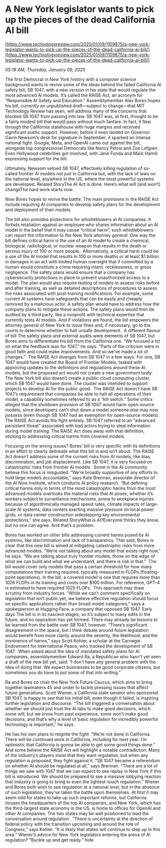 # A New York legislator wants to pick up the pieces of the dead California AI bill

[https://www.technologyreview.com/2025/01/09/1109875/a-new-york-legislator-wants-to-pick-up-the-pieces-of-the-dead-california-ai-bill/](https://www.technologyreview.com/2025/01/09/1109875/a-new-york-legislator-wants-to-pick-up-the-pieces-of-the-dead-california-ai-bill/)

*05:19 AM, Thursday, January 09, 2025*

The first Democrat in New York history with a computer science background wants to revive some of the ideas behind the failed California AI safety bill, SB 1047, with a new version in his state that would regulate the most advanced AI models. It’s called the RAISE Act, an acronym for “Responsible AI Safety and Education.” Assemblymember Alex Bores hopes his bill, currently an unpublished draft—subject to change—that MIT Technology Review has seen, will address many of the concerns that blocked SB 1047 from passing into law.  SB 1047 was, at first, thought to be a fairly modest bill that would pass without much fanfare. In fact, it flew through the California statehouse with huge margins and received significant public support. However, before it even landed on Governor Gavin Newsom’s desk for signature in September, it sparked an intense national fight. Google, Meta, and OpenAI came out against the bill, alongside top congressional Democrats like Nancy Pelosi and Zoe Lofgren. Even Hollywood celebrities got involved, with Jane Fonda and Mark Hamill expressing support for the bill.

Ultimately, Newsom vetoed SB 1047, effectively killing regulation of so-called frontier AI models not just in California but, with the lack of laws on the national level, anywhere in the US, where the most powerful systems are developed. Related StoryThe AI Act is done. Here’s what will (and won’t) changeThe hard work starts now.

Now Bores hopes to revive the battle. The main provisions in the RAISE Act include requiring AI companies to develop safety plans for the development and deployment of their models.

The bill also provides protections for whistleblowers at AI companies. It forbids retaliation against an employee who shares information about an AI model in the belief that it may cause “critical harm”; such whistleblowers can report the information to the New York attorney general. One way the bill defines critical harm is the use of an AI model to create a chemical, biological, radiological, or nuclear weapon that results in the death or serious injury of 100 or more people.  Alternatively, a critical harm could be a use of the AI model that results in 100 or more deaths or at least $1 billion in damages in an act with limited human oversight that if committed by a human would constitute a crime requiring intent, recklessness, or gross negligence. The safety plans would ensure that a company has cybersecurity protections in place to prevent unauthorized access to a model. The plan would also require testing of models to assess risks before and after training, as well as detailed descriptions of procedures to assess the risks associated with post-training modifications. For example, some current AI systems have safeguards that can be easily and cheaply removed by a malicious actor. A safety plan would have to address how the company plans to mitigate these actions. The safety plans would then be audited by a third party, like a nonprofit with technical expertise that currently tests AI models. And if violations are found, the bill empowers the attorney general of New York to issue fines and, if necessary, go to the courts to determine whether to halt unsafe development.   A different flavour of bill The safety plans and external audits were elements of SB 1047, but Bores aims to differentiate his bill from the California one. “We focused a lot on what the feedback was for 1047,” he says. “Parts of the criticism were in good faith and could make improvements. And so we've made a lot of changes.”  The RAISE Act diverges from SB 1047 in a few ways. For one, SB 1047 would have created the Board of Frontier Models, tasked with approving updates to the definitions and regulations around these AI models, but the proposed act would not create a new government body. The New York bill also doesn’t create a public cloud computing cluster, which SB 1047 would have done. The cluster was intended to support projects to develop AI for the public good.  The RAISE Act doesn’t have SB 1047’s requirement that companies be able to halt all operations of their model, a capability sometimes referred to as a “kill switch.” Some critics alleged that the shutdown provision of SB 1047 would harm open-source models, since developers can’t shut down a model someone else may now possess (even though SB 1047 had an exemption for open-source models).  The RAISE Act avoids the fight entirely. SB 1047 referred to an “advanced persistent threat” associated with bad actors trying to steal information during model training. The RAISE Act does away with that definition, sticking to addressing critical harms from covered models.

Focusing on the wrong issues? Bores’ bill is very specific with its definitions in an effort to clearly delineate what this bill is and isn’t about. The RAISE Act doesn’t address some of the current risks from AI models, like bias, discrimination, and job displacement. Like SB 1047, it is very focused on catastrophic risks from frontier AI models.  Some in the AI community believe this focus is misguided. “We’re broadly supportive of any efforts to hold large models accountable,” says Kate Brennan, associate director of the AI Now Institute, which conducts AI policy research.  “But defining critical harms only in terms of the most catastrophic harms from the most advanced models overlooks the material risks that AI poses, whether it’s workers subject to surveillance mechanisms, prone to workplace injuries because of algorithmically managed speed rates, climate impacts of large-scale AI systems, data centers exerting massive pressure on local power grids, or data center construction sidestepping key environmental protections," she says. Related StoryWhat is AI?Everyone thinks they know, but no one can agree. And that’s a problem.

Bores has worked on other bills addressing current harms posed by AI systems, like discrimination and lack of transparency. That said, Bores is clear that this new bill is aimed at mitigating catastrophic risks from more advanced models. “We’re not talking about any model that exists right now,” he says. “We are talking about truly frontier models, those on the edge of what we can build and what we understand, and there is risk in that.”   The bill would cover only models that pass a certain threshold for how many computations their training required, typically measured in FLOPs (floating-point operations). In the bill, a covered model is one that requires more than 1026 FLOPs in its training and costs over $100 million. For reference, GPT-4 is estimated to have required 1025 FLOPs.  This approach may draw scrutiny from industry forces. “While we can’t comment specifically on legislation that isn’t public yet, we believe effective regulation should focus on specific applications rather than broad model categories,” says a spokesperson at Hugging Face, a company that opposed SB 1047. Early days The bill is in its nascent stages, so it’s subject to many edits in the future, and no opposition has yet formed. There may already be lessons to be learned from the battle over SB 1047, however. “There’s significant disagreement in the space, but I think debate around future legislation would benefit from more clarity around the severity, the likelihood, and the imminence of harms,” says Scott Kohler, a scholar at the Carnegie Endowment for International Peace, who tracked the development of SB 1047.  When asked about the idea of mandated safety plans for AI companies, assemblymember Edward Ra, a Republican who hasn't yet seen a draft of the new bill yet, said: “I don’t have any general problem with the idea of doing that. We expect businesses to be good corporate citizens, but sometimes you do have to put some of that into writing.”

Ra and Bores co chair the New York Future Caucus, which aims to bring together lawmakers 45 and under to tackle pressing issues that affect future generations. Scott Wiener, a California state senator who sponsored SB 1047, is happy to see that his initial bill, even though it failed, is inspiring further legislation and discourse. “The bill triggered a conversation about whether we should just trust the AI labs to make good decisions, which some will, but we know from past experience, some won’t make good decisions, and that’s why a level of basic regulation for incredibly powerful technology is important,” he says.

He has his own plans to reignite the fight: “We’re not done in California. There will be continued work in California, including for next year. I’m optimistic that California is gonna be able to get some good things done.” And some believe the RAISE Act will highlight a notable contradiction: Many of the industry’s players insist that they want regulation, but when any regulation is proposed, they fight against it. “SB 1047 became a referendum on whether AI should be regulated at all,” says Brennan. “There are a lot of things we saw with 1047 that we can expect to see replay in New York if this bill is introduced. We should be prepared to see a massive lobbying reaction that industry is going to bring to even the lightest-touch regulation.” Wiener and Bores both wish to see regulation at a national level, but in the absence of such legislation, they’ve taken the battle upon themselves. At first it may seem odd for states to take up such important reforms, but California houses the headquarters of the top AI companies, and New York, which has the third-largest state economy in the US, is home to offices for OpenAI and other AI companies. The two states may be well positioned to lead the conversation around regulation.  “There is uncertainty at the direction of federal policy with the transition upcoming and around the role of Congress,” says Kohler. “It is likely that states will continue to step up in this area.” Wiener’s advice for New York legislators entering the arena of AI regulation? “Buckle up and get ready.” hide

